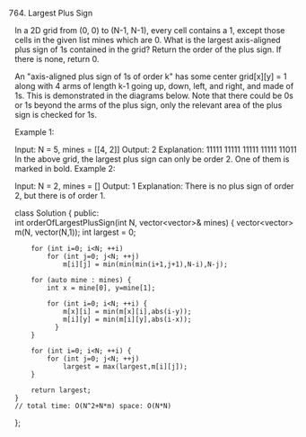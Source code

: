 
764. Largest Plus Sign

In a 2D grid from (0, 0) to (N-1, N-1), every cell contains a 1, except those cells in the given list mines which are 0. What is the largest axis-aligned plus sign of 1s contained in the grid? Return the order of the plus sign. If there is none, return 0.

An "axis-aligned plus sign of 1s of order k" has some center grid[x][y] = 1 along with 4 arms of length k-1 going up, down, left, and right, and made of 1s. This is demonstrated in the diagrams below. Note that there could be 0s or 1s beyond the arms of the plus sign, only the relevant area of the plus sign is checked for 1s.

Example 1:

Input: N = 5, mines = [[4, 2]]
Output: 2
Explanation:
11111
11111
11111
11111
11011
In the above grid, the largest plus sign can only be order 2.  One of them is marked in bold.
Example 2:

Input: N = 2, mines = []
Output: 1
Explanation:
There is no plus sign of order 2, but there is of order 1.


class Solution {
public:    
    int orderOfLargestPlusSign(int N, vector<vector<int>>& mines) {
        vector<vector<int>> m(N, vector<int>(N,1));
        int largest = 0;
        
        for (int i=0; i<N; ++i) 
            for (int j=0; j<N; ++j)
                m[i][j] = min(min(min(i+1,j+1),N-i),N-j);
        
        for (auto mine : mines) {
            int x = mine[0], y=mine[1];
  
            for (int i=0; i<N; ++i) {
                m[x][i] = min(m[x][i],abs(i-y));
                m[i][y] = min(m[i][y],abs(i-x));
              }
        }
            
        for (int i=0; i<N; ++i) {
            for (int j=0; j<N; ++j)
                largest = max(largest,m[i][j]);
        }
        
        return largest;
    }
    // total time: O(N^2+N*m) space: O(N*N) 
};
